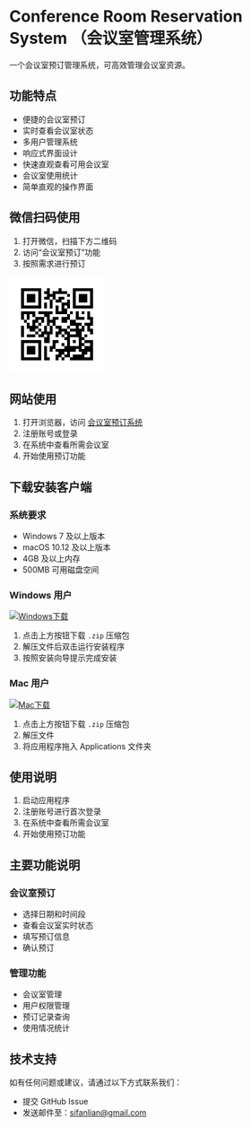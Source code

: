 # Conference Room Reservation System （会议室管理系统）

一个会议室预订管理系统，可高效管理会议室资源。

## 功能特点

- 便捷的会议室预订
- 实时查看会议室状态
- 多用户管理系统
- 响应式界面设计
- 快速直观查看可用会议室
- 会议室使用统计
- 简单直观的操作界面

## 微信扫码使用

1. 打开微信，扫描下方二维码
2. 访问“会议室预订”功能
3. 按照需求进行预订

<img src="Releases/qrcode.png" alt="微信二维码" width="170">

## 网站使用

1. 打开浏览器，访问 [会议室预订系统](https://sifanlian.me)
2. 注册账号或登录
3. 在系统中查看所需会议室
4. 开始使用预订功能

## 下载安装客户端

### 系统要求

- Windows 7 及以上版本
- macOS 10.12 及以上版本
- 4GB 及以上内存
- 500MB 可用磁盘空间

### Windows 用户

[![Windows下载](https://img.shields.io/badge/Windows-下载程序包-blue?style=for-the-badge&logo=windows)](https://raw.githubusercontent.com/Dhgaj/Conference-Room-Reservation-System/refs/heads/main/Releases/会议室预订系统Setup1.0.0.exe) 

1. 点击上方按钮下载 `.zip` 压缩包
2. 解压文件后双击运行安装程序
3. 按照安装向导提示完成安装

### Mac 用户

[![Mac下载](https://img.shields.io/badge/MacOS-下载程序包-blue?style=for-the-badge&logo=apple)](https://raw.githubusercontent.com/Dhgaj/Conference-Room-Reservation-System/refs/heads/main/Releases/会议室预订系统.zip)

1. 点击上方按钮下载 `.zip` 压缩包
2. 解压文件
3. 将应用程序拖入 Applications 文件夹

## 使用说明

1. 启动应用程序
2. 注册账号进行首次登录
3. 在系统中查看所需会议室
4. 开始使用预订功能

## 主要功能说明

### 会议室预订

- 选择日期和时间段
- 查看会议室实时状态
- 填写预订信息
- 确认预订

### 管理功能

- 会议室管理
- 用户权限管理
- 预订记录查询
- 使用情况统计

## 技术支持

如有任何问题或建议，请通过以下方式联系我们：

- 提交 GitHub Issue
- 发送邮件至：sifanlian@gmail.com
